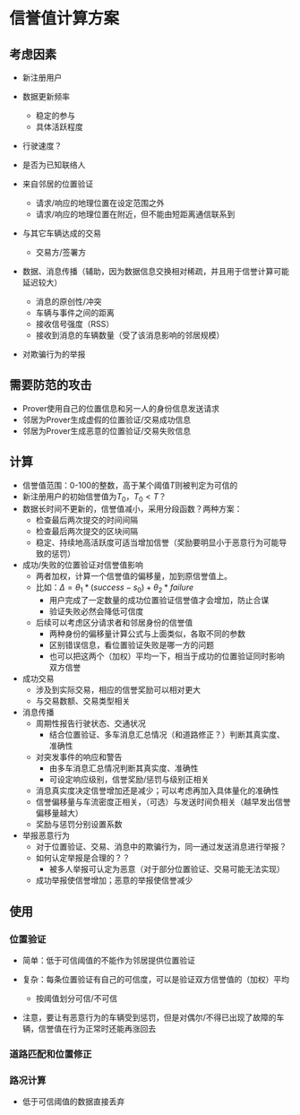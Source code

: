 # 信誉值计算方案

## 考虑因素

- 新注册用户
- 数据更新频率
  - 稳定的参与
  - 具体活跃程度
- 行驶速度？
- 是否为已知联络人
- 来自邻居的位置验证
  - 请求/响应的地理位置在设定范围之外
  - 请求/响应的地理位置在附近，但不能由短距离通信联系到

- 与其它车辆达成的交易
  - 交易方/签署方
- 数据、消息传播（辅助，因为数据信息交换相对稀疏，并且用于信誉计算可能延迟较大）
  - 消息的原创性/冲突
  - 车辆与事件之间的距离
  - 接收信号强度（RSS）
  - 接收到消息的车辆数量（受了该消息影响的邻居规模）
- 对欺骗行为的举报



## 需要防范的攻击

- Prover使用自己的位置信息和另一人的身份信息发送请求
- 邻居为Prover生成虚假的位置验证/交易成功信息
- 邻居为Prover生成恶意的位置验证/交易失败信息



## 计算

- 信誉值范围：0-100的整数，高于某个阈值$T$则被判定为可信的
- 新注册用户的初始信誉值为$T_0$，$T_0<T$？
- 数据长时间不更新的，信誉值减小，采用分段函数？两种方案：
  - 检查最后两次提交的时间间隔
  - 检查最后两次提交的区块间隔
  - 稳定、持续地高活跃度可适当增加信誉（奖励要明显小于恶意行为可能导致的惩罚）
- 成功/失败的位置验证对信誉值影响
  - 两者加权，计算一个信誉值的偏移量，加到原信誉值上。
  - 比如：$\Delta=\theta_1*(success-s_0)+\theta_2*failure$
    - 用户完成了一定数量的成功位置验证信誉值才会增加，防止合谋
    - 验证失败必然会降低可信度
  - 后续可以考虑区分请求者和邻居身份的信誉值
    - 两种身份的偏移量计算公式与上面类似，各取不同的参数
    - 区别错误信息，看位置验证失败是哪一方的问题
    - 也可以把这两个（加权）平均一下，相当于成功的位置验证同时影响双方信誉
- 成功交易
  - 涉及到实际交易，相应的信誉奖励可以相对更大
  - 与交易数额、交易类型相关
- 消息传播
  - 周期性报告行驶状态、交通状况
    - 结合位置验证、多车消息汇总情况（和道路修正？）判断其真实度、准确性
  - 对突发事件的响应和警告
    - 由多车消息汇总情况判断其真实度、准确性
    - 可设定响应级别，信誉奖励/惩罚与级别正相关
  - 消息真实度决定信誉增加还是减少；可以考虑再加入具体量化的准确性
  - 信誉偏移量与车流密度正相关，（可选）与发送时间负相关（越早发出信誉偏移量越大）
  - 奖励与惩罚分别设置系数
- 举报恶意行为
  - 对于位置验证、交易、消息中的欺骗行为，同一通过发送消息进行举报？
  - 如何认定举报是合理的？？
    - 被多人举报可认定为恶意（对于部分位置验证、交易可能无法实现）
  - 成功举报使信誉增加；恶意的举报使信誉减少



## 使用

### 位置验证

- 简单：低于可信阈值的不能作为邻居提供位置验证

- 复杂：每条位置验证有自己的可信度，可以是验证双方信誉值的（加权）平均
  - 按阈值划分可信/不可信
- 注意，要让有恶意行为的车辆受到惩罚，但是对偶尔/不得已出现了故障的车辆，信誉值在行为正常时还能再涨回去

### 道路匹配和位置修正

### 路况计算

- 低于可信阈值的数据直接丢弃

